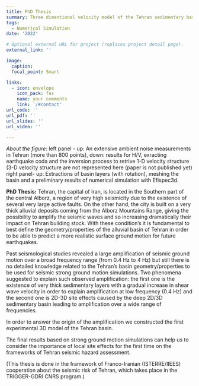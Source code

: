 ```yaml
---
title: PhD Thesis
summary: Three dimentional velocity model of the Tehran sedimentary basin, impact on seismic risk assessment.
tags:
  - Numerical Simulation
date: '2022'

# Optional external URL for project (replaces project detail page).
external_link: ''

image:
  caption: 
  focal_point: Smart

links:
  - icon: envelope
    icon_pack: fas
    name: your comments
    link: '/#contact'
url_code: ''
url_pdf: ''
url_slides: ''
url_video: ''

---
```

*About the figure*: left panel - up: An extensive ambient noise measurements in Tehran (more than 800 points), down: results for H/V, exracting earthquake coda and the inversion process to retrive 1-D velocity structure (3-D velocity structure are not represented here (paper is not published yet)
right panel- up: Extractions of basin layers (with rotation), meshing the basin and a preliminary results of numerical simulation with Efispec3d.


**PhD Thesis:**  Tehran, the capital of Iran, is located in the Southern part of the central Alborz, a region of very high seismicity due to the existence of several very large active faults. On the other hand, the city is built on a very thick alluvial deposits coming from the Alborz Mountains Range, giving the possibility to amplify the seismic waves and so increasing dramatically their impact on Tehran building stock. With these condition’s it is fundamental to best define the geometry/properties of the alluvial basin of Tehran in order to be able to predict a more realistic surface ground motion for future earthquakes.

Past seismological studies revealed a large amplification of seismic ground motion over a broad frequency range (from 0.4 Hz to 4 Hz) but still there is no detailed knowledge related to the Tehran’s basin geometry/properties to be used for seismic strong ground motion simulations. Two phenomena suggested to explain such observed amplification: the first one is the existence of very thick sedimentary layers with a gradual increase in shear wave velocity in order to explain amplification at low frequency (0.4 Hz) and the second one is 2D-3D site effects caused by the deep 2D/3D sedimentary basin leading to amplification over a wide range of frequencies.

In order to answer the origin of the amplification we constructed the first experimental 3D model of the Tehran basin. 

The final results based on strong ground motion simulations can help us to consider the importance of local site effects for the first time on the frameworks of Tehran seismic hazard assessment. 

(This thesis is done in the framework of Franco-Iranian (ISTERRE/IIEES) cooperation about the seismic risk of Tehran, which takes place in the TRIGGER-GDRI CNRS program.)
  